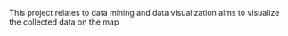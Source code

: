 This project relates to data mining and data visualization
aims to visualize the collected data on the map

